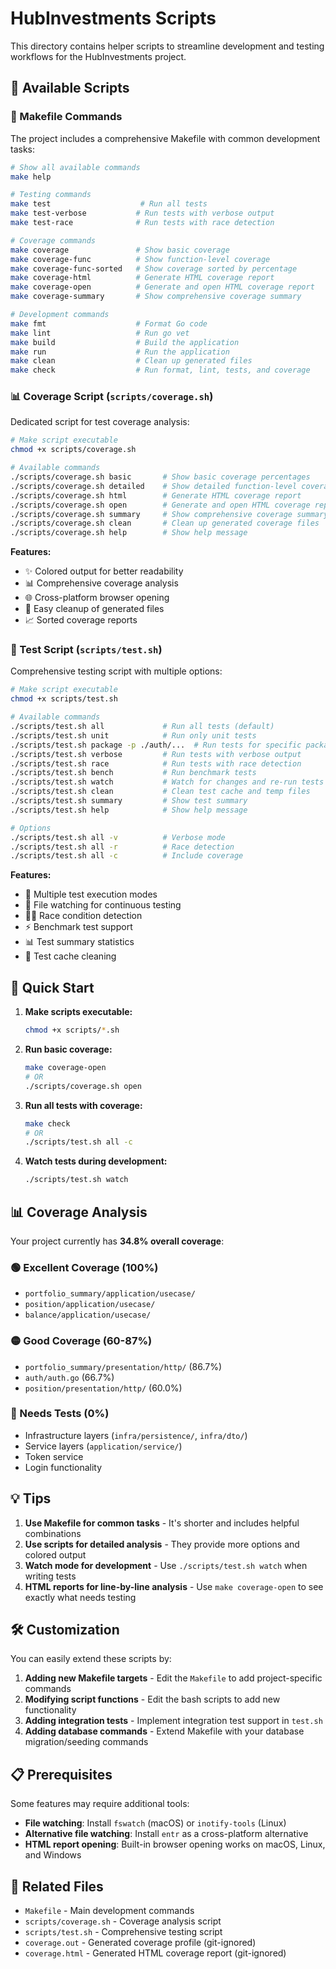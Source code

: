 # HubInvestments Scripts

This directory contains helper scripts to streamline development and testing workflows for the HubInvestments project.

## 📁 Available Scripts

### 🔧 Makefile Commands
The project includes a comprehensive Makefile with common development tasks:

```bash
# Show all available commands
make help

# Testing commands
make test                    # Run all tests
make test-verbose           # Run tests with verbose output
make test-race              # Run tests with race detection

# Coverage commands  
make coverage               # Show basic coverage
make coverage-func          # Show function-level coverage
make coverage-func-sorted   # Show coverage sorted by percentage
make coverage-html          # Generate HTML coverage report
make coverage-open          # Generate and open HTML coverage report
make coverage-summary       # Show comprehensive coverage summary

# Development commands
make fmt                    # Format Go code
make lint                   # Run go vet
make build                  # Build the application
make run                    # Run the application
make clean                  # Clean up generated files
make check                  # Run format, lint, tests, and coverage
```

### 📊 Coverage Script (`scripts/coverage.sh`)
Dedicated script for test coverage analysis:

```bash
# Make script executable
chmod +x scripts/coverage.sh

# Available commands
./scripts/coverage.sh basic       # Show basic coverage percentages
./scripts/coverage.sh detailed    # Show detailed function-level coverage
./scripts/coverage.sh html        # Generate HTML coverage report
./scripts/coverage.sh open        # Generate and open HTML coverage report
./scripts/coverage.sh summary     # Show comprehensive coverage summary
./scripts/coverage.sh clean       # Clean up generated coverage files
./scripts/coverage.sh help        # Show help message
```

**Features:**
- ✨ Colored output for better readability
- 📊 Comprehensive coverage analysis
- 🌐 Cross-platform browser opening
- 🧹 Easy cleanup of generated files
- 📈 Sorted coverage reports

### 🧪 Test Script (`scripts/test.sh`)
Comprehensive testing script with multiple options:

```bash
# Make script executable
chmod +x scripts/test.sh

# Available commands
./scripts/test.sh all             # Run all tests (default)
./scripts/test.sh unit            # Run only unit tests
./scripts/test.sh package -p ./auth/...  # Run tests for specific package
./scripts/test.sh verbose         # Run tests with verbose output
./scripts/test.sh race            # Run tests with race detection
./scripts/test.sh bench           # Run benchmark tests
./scripts/test.sh watch           # Watch for changes and re-run tests
./scripts/test.sh clean           # Clean test cache and temp files
./scripts/test.sh summary         # Show test summary
./scripts/test.sh help            # Show help message

# Options
./scripts/test.sh all -v          # Verbose mode
./scripts/test.sh all -r          # Race detection
./scripts/test.sh all -c          # Include coverage
```

**Features:**
- 🎯 Multiple test execution modes
- 👀 File watching for continuous testing
- 🏃‍♂️ Race condition detection
- ⚡ Benchmark test support
- 📊 Test summary statistics
- 🧹 Test cache cleaning

## 🚀 Quick Start

1. **Make scripts executable:**
   ```bash
   chmod +x scripts/*.sh
   ```

2. **Run basic coverage:**
   ```bash
   make coverage-open
   # OR
   ./scripts/coverage.sh open
   ```

3. **Run all tests with coverage:**
   ```bash
   make check
   # OR
   ./scripts/test.sh all -c
   ```

4. **Watch tests during development:**
   ```bash
   ./scripts/test.sh watch
   ```

## 📊 Coverage Analysis

Your project currently has **34.8% overall coverage**:

### 🟢 Excellent Coverage (100%)
- `portfolio_summary/application/usecase/`
- `position/application/usecase/`
- `balance/application/usecase/`

### 🟡 Good Coverage (60-87%)
- `portfolio_summary/presentation/http/` (86.7%)
- `auth/auth.go` (66.7%)
- `position/presentation/http/` (60.0%)

### 🔴 Needs Tests (0%)
- Infrastructure layers (`infra/persistence/`, `infra/dto/`)
- Service layers (`application/service/`)
- Token service
- Login functionality

## 💡 Tips

1. **Use Makefile for common tasks** - It's shorter and includes helpful combinations
2. **Use scripts for detailed analysis** - They provide more options and colored output
3. **Watch mode for development** - Use `./scripts/test.sh watch` when writing tests
4. **HTML reports for line-by-line analysis** - Use `make coverage-open` to see exactly what needs testing

## 🛠 Customization

You can easily extend these scripts by:

1. **Adding new Makefile targets** - Edit the `Makefile` to add project-specific commands
2. **Modifying script functions** - Edit the bash scripts to add new functionality
3. **Adding integration tests** - Implement integration test support in `test.sh`
4. **Adding database commands** - Extend Makefile with your database migration/seeding commands

## 📋 Prerequisites

Some features may require additional tools:

- **File watching**: Install `fswatch` (macOS) or `inotify-tools` (Linux)
- **Alternative file watching**: Install `entr` as a cross-platform alternative
- **HTML report opening**: Built-in browser opening works on macOS, Linux, and Windows

## 🔗 Related Files

- `Makefile` - Main development commands
- `scripts/coverage.sh` - Coverage analysis script  
- `scripts/test.sh` - Comprehensive testing script
- `coverage.out` - Generated coverage profile (git-ignored)
- `coverage.html` - Generated HTML coverage report (git-ignored) 